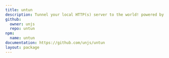 ```yaml
---
title: untun
description: Tunnel your local HTTP(s) server to the world! powered by  Cloudflare Quick Tunnels.
github:
  owner: unjs
  repo: untun
npm:
  name: untun
documentation: https://github.com/unjs/untun
layout: package
---
```

